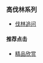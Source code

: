 ### 高伐林系列

- [伐林追问](https://summer200.github.io/content/GaoFalin/FalinExamineMinutely)



#### 推荐点击
- [精品欣赏](https://summer200.github.io/content/main)

